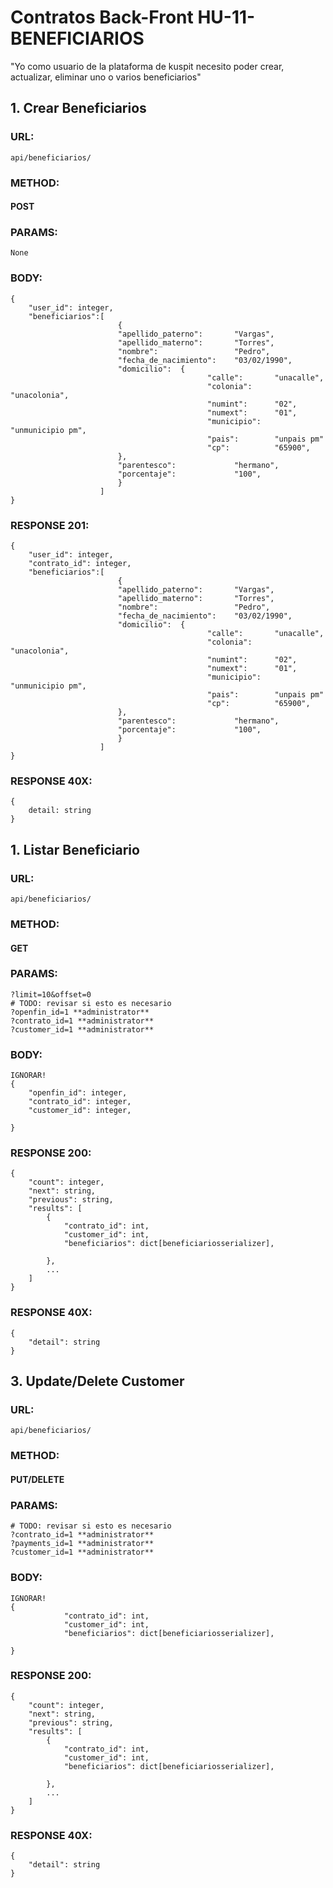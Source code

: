# Contratos Back-Front HU-11-BENEFICIARIOS

"Yo como usuario de la plataforma de kuspit necesito poder crear, actualizar, eliminar uno o varios beneficiarios"

## 1. Crear Beneficiarios
### URL:
```
api/beneficiarios/
```

### METHOD:
#### POST
### PARAMS:
```
None
```

### BODY:
```
{
    "user_id": integer,
    "beneficiarios":[ 
                        {
                        "apellido_paterno":       "Vargas",
                        "apellido_materno":       "Torres",
                        "nombre":                 "Pedro",
                        "fecha_de_nacimiento":    "03/02/1990",
                        "domicilio":  {
                                            "calle":       "unacalle",
                                            "colonia":     "unacolonia",
                                            "numint":      "02",
                                            "numext":      "01",
                                            "municipio":   "unmunicipio pm",
                                            "pais":        "unpais pm"
                                            "cp":          "65900",
                        },
                        "parentesco":             "hermano",
                        "porcentaje":             "100",
                        }
                    ]
}
```
### RESPONSE 201:
```
{
    "user_id": integer,
    "contrato_id": integer,
    "beneficiarios":[ 
                        {
                        "apellido_paterno":       "Vargas",
                        "apellido_materno":       "Torres",
                        "nombre":                 "Pedro",
                        "fecha_de_nacimiento":    "03/02/1990",
                        "domicilio":  {
                                            "calle":       "unacalle",
                                            "colonia":     "unacolonia",
                                            "numint":      "02",
                                            "numext":      "01",
                                            "municipio":   "unmunicipio pm",
                                            "pais":        "unpais pm"
                                            "cp":          "65900",
                        },
                        "parentesco":             "hermano",
                        "porcentaje":             "100",
                        }
                    ]
}
```

### RESPONSE 40X:
```
{
    detail: string
}
```

## 1. Listar Beneficiario

### URL:
```
api/beneficiarios/
```

### METHOD:
#### GET
### PARAMS:
```
?limit=10&offset=0
# TODO: revisar si esto es necesario
?openfin_id=1 **administrator**
?contrato_id=1 **administrator**
?customer_id=1 **administrator**
```

### BODY:
```
IGNORAR!
{
    "openfin_id": integer,
    "contrato_id": integer,
    "customer_id": integer,

}
```

### RESPONSE 200:
```
{
    "count": integer,
    "next": string,
    "previous": string,
    "results": [
        {
            "contrato_id": int,
            "customer_id": int,
            "beneficiarios": dict[beneficiariosserializer],
            
        },
        ...
    ]
}
```

### RESPONSE 40X:
```
{
    "detail": string
}
```

## 3. Update/Delete Customer

### URL:
```
api/beneficiarios/
```

### METHOD:
#### PUT/DELETE
### PARAMS:
```
# TODO: revisar si esto es necesario
?contrato_id=1 **administrator** 
?payments_id=1 **administrator**
?customer_id=1 **administrator**
```

### BODY:
```
IGNORAR!
{
            "contrato_id": int,
            "customer_id": int,
            "beneficiarios": dict[beneficiariosserializer],

}
```

### RESPONSE 200:
```
{
    "count": integer,
    "next": string,
    "previous": string,
    "results": [
        {
            "contrato_id": int,
            "customer_id": int,
            "beneficiarios": dict[beneficiariosserializer],
            
        },
        ...
    ]
}
```

### RESPONSE 40X:
```
{
    "detail": string
}
```